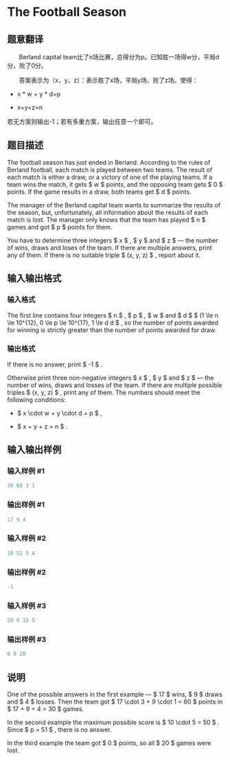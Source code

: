 # The Football Season

## 题意翻译

&#160;&#160;&#160;&#160;&#160;&#160;&#160;Berland capital team比了n场比赛，总得分为p。已知胜一场得w分，平局d分，败了0分。

&#160;&#160;&#160;&#160;&#160;&#160;&#160;答案表示为（x，y，z）：表示胜了x场，平局y场，败了z场。使得：

- x * w + y * d=p

- x+y+z=n

若无方案则输出-1；若有多重方案，输出任意一个即可。

## 题目描述

The football season has just ended in Berland. According to the rules of Berland football, each match is played between two teams. The result of each match is either a draw, or a victory of one of the playing teams. If a team wins the match, it gets $ w $ points, and the opposing team gets $ 0 $ points. If the game results in a draw, both teams get $ d $ points.

The manager of the Berland capital team wants to summarize the results of the season, but, unfortunately, all information about the results of each match is lost. The manager only knows that the team has played $ n $ games and got $ p $ points for them.

You have to determine three integers $ x $ , $ y $ and $ z $ — the number of wins, draws and loses of the team. If there are multiple answers, print any of them. If there is no suitable triple $ (x, y, z) $ , report about it.

## 输入输出格式

### 输入格式

The first line contains four integers $ n $ , $ p $ , $ w $ and $ d $ $ (1 \le n \le 10^{12}, 0 \le p \le 10^{17}, 1 \le d  d $ , so the number of points awarded for winning is strictly greater than the number of points awarded for draw.

### 输出格式

If there is no answer, print $ -1 $ .

Otherwise print three non-negative integers $ x $ , $ y $ and $ z $ — the number of wins, draws and losses of the team. If there are multiple possible triples $ (x, y, z) $ , print any of them. The numbers should meet the following conditions:

- $ x \cdot w + y \cdot d = p $ ,

- $ x + y + z = n $ .

## 输入输出样例

### 输入样例 #1

```cpp
30 60 3 1

```
### 输出样例 #1

```cpp
17 9 4

```
### 输入样例 #2

```cpp
10 51 5 4

```
### 输出样例 #2

```cpp
-1

```
### 输入样例 #3

```cpp
20 0 15 5

```
### 输出样例 #3

```cpp
0 0 20

```
## 说明

One of the possible answers in the first example — $ 17 $ wins, $ 9 $ draws and $ 4 $ losses. Then the team got $ 17 \cdot 3 + 9 \cdot 1 = 60 $ points in $ 17 + 9 + 4 = 30 $ games.

In the second example the maximum possible score is $ 10 \cdot 5 = 50 $ . Since $ p = 51 $ , there is no answer.

In the third example the team got $ 0 $ points, so all $ 20 $ games were lost.

